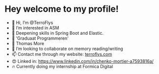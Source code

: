 # Hey welcome to my profile!

- 👋 Hi, I’m @TerroFlys
- 👀 I’m interested in ASM
- 🌱 Deepening skills in Spring Boot and Elastic. 
- 📕 'Graduaat Programmeren'
- 📘 Thomas More
- 💞️ I’m looking to collaborate on memory reading/writing
- 📫 Contact me through my website: [terroflys.com](https://terroflys.com)
- 😍 Linked in: https://www.linkedin.com/in/chenko-mortier-a7593816a/
- 🔥 Currently doing my internship at Formica Digital

